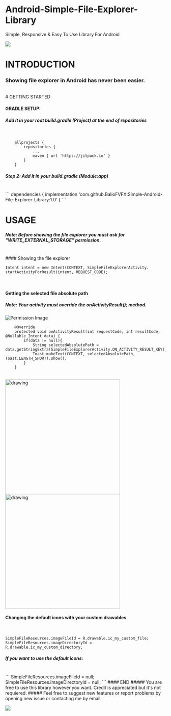 # Android-Simple-File-Explorer-Library
Simple, Responsive &amp; Easy To Use Library For Android

[![](https://jitpack.io/v/BalioFVFX/Android-Simple-File-Explorer-Library.svg)](https://jitpack.io/#BalioFVFX/Android-Simple-File-Explorer-Library)
# INTRODUCTION
### Showing file explorer in Android has never been easier.
<br />
# GETTING STARTED

#### GRADLE SETUP:

##### Add it in your root build.gradle (Project) at the end of repositories

<br />

```
	allprojects {
		repositories {
			...
			maven { url 'https://jitpack.io' }
		}
	}
```
##### Step 2: Add it in your build.gradle (Module:app)
<br/>
```
	dependencies {
	        implementation 'com.github.BalioFVFX:Simple-Android-File-Explorer-Library:1.0'
	}
```

# USAGE
##### Note: Before showing the file explorer you must ask for "WRITE_EXTERNAL_STORAGE" permission.

<br/>
#### Showing the file explorer

```
Intent intent = new Intent(CONTEXT, SimpleFileExplorerActivity.
startActivityForResult(intent, REQUEST_CODE);
```

<br/>

#### Getting the selected file absolute path
##### Note: Your activity must override the onActivityResult(); method.
![Permission Image](https://i.imgur.com/zxt34Vy.png)
```
    @Override
    protected void onActivityResult(int requestCode, int resultCode, @Nullable Intent data) {
        if(data != null){
            String selectedAbsolutePath = data.getStringExtra(SimpleFileExplorerActivity.ON_ACTIVITY_RESULT_KEY);
            Toast.makeText(CONTEXT, selectedAbsolutePath, Toast.LENGTH_SHORT).show();    
        }
    }
```

<br/>

<img src="https://i.imgur.com/2dU8LR0.png" alt="drawing" width="360"/>
<img src="https://i.imgur.com/WlVDRIG.png" alt="drawing" width="360"/>

#### Changing the default icons with your custom drawables
<br/>

```
SimpleFileResources.imageFileId = R.drawable.ic_my_custom_file;
SimpleFileResources.imageDirectoryId = R.drawable.ic_my_custom_directory;
```
##### If you want to use the default icons:
<br/>
```
SimpleFileResources.imageFileId = null;
SimpleFileResources.imageDirectoryId = null;
```
#### END
##### You are free to use this library however you want. Credit is appreciated but it's not requiered.
##### Feel free to suggest new features or report problems by opening new issue or contacting me by email.
<br/>

[![](https://www.paypalobjects.com/en_US/i/btn/btn_donateCC_LG.gif)](https://www.paypal.com/cgi-bin/webscr?cmd=_s-xclick&hosted_button_id=HU65XMSW3YZ5S)
